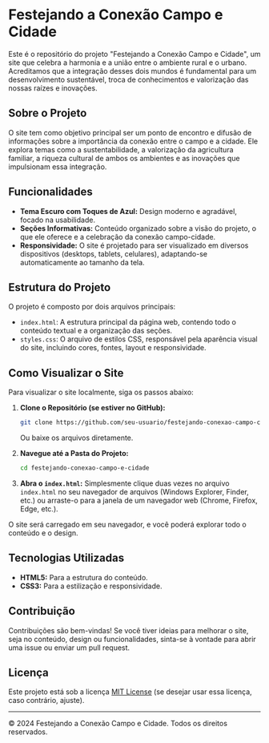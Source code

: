 
# Festejando a Conexão Campo e Cidade

Este é o repositório do projeto "Festejando a Conexão Campo e Cidade", um site que celebra a harmonia e a união entre o ambiente rural e o urbano. Acreditamos que a integração desses dois mundos é fundamental para um desenvolvimento sustentável, troca de conhecimentos e valorização das nossas raízes e inovações.

## Sobre o Projeto

O site tem como objetivo principal ser um ponto de encontro e difusão de informações sobre a importância da conexão entre o campo e a cidade. Ele explora temas como a sustentabilidade, a valorização da agricultura familiar, a riqueza cultural de ambos os ambientes e as inovações que impulsionam essa integração.

## Funcionalidades

*   **Tema Escuro com Toques de Azul:** Design moderno e agradável, focado na usabilidade.
*   **Seções Informativas:** Conteúdo organizado sobre a visão do projeto, o que ele oferece e a celebração da conexão campo-cidade.
*   **Responsividade:** O site é projetado para ser visualizado em diversos dispositivos (desktops, tablets, celulares), adaptando-se automaticamente ao tamanho da tela.

## Estrutura do Projeto

O projeto é composto por dois arquivos principais:

*   `index.html`: A estrutura principal da página web, contendo todo o conteúdo textual e a organização das seções.
*   `styles.css`: O arquivo de estilos CSS, responsável pela aparência visual do site, incluindo cores, fontes, layout e responsividade.

## Como Visualizar o Site

Para visualizar o site localmente, siga os passos abaixo:

1.  **Clone o Repositório (se estiver no GitHub):**
    ```bash
    git clone https://github.com/seu-usuario/festejando-conexao-campo-cidade.git
    ```
    Ou baixe os arquivos diretamente.

2.  **Navegue até a Pasta do Projeto:**
    ```bash
    cd festejando-conexao-campo-e-cidade
    ```

3.  **Abra o `index.html`:**
    Simplesmente clique duas vezes no arquivo `index.html` no seu navegador de arquivos (Windows Explorer, Finder, etc.) ou arraste-o para a janela de um navegador web (Chrome, Firefox, Edge, etc.).

O site será carregado em seu navegador, e você poderá explorar todo o conteúdo e o design.

## Tecnologias Utilizadas

*   **HTML5:** Para a estrutura do conteúdo.
*   **CSS3:** Para a estilização e responsividade.

## Contribuição

Contribuições são bem-vindas! Se você tiver ideias para melhorar o site, seja no conteúdo, design ou funcionalidades, sinta-se à vontade para abrir uma issue ou enviar um pull request.

## Licença

Este projeto está sob a licença [MIT License](https://opensource.org/licenses/MIT) (se desejar usar essa licença, caso contrário, ajuste).

---

&copy; 2024 Festejando a Conexão Campo e Cidade. Todos os direitos reservados.

